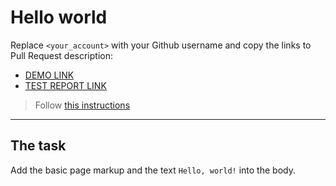 # Hello world
Replace `<your_account>` with your Github username and copy the links to Pull Request description:
- [DEMO LINK](https://tiserett.github.io/layout_hello-world/)
- [TEST REPORT LINK](https://tiserett.github.io/layout_hello-world/report/html_report/)

> Follow [this instructions](https://mate-academy.github.io/layout_task-guideline/#how-to-solve-the-layout-tasks-on-github)
___

## The task
Add the basic page markup and the text `Hello, world!` into the body.
